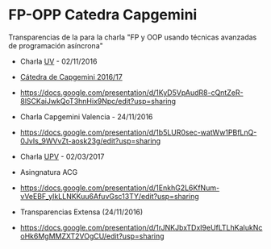 # FP-OPP Catedra Capgemini

Transparencias de la  para la charla "FP y OOP usando técnicas avanzadas de programación asíncrona" 

* Charla [UV](http://www.uv.es/) - 02/11/2016
* [Cátedra de Capgemini 2016/17](http://www.uv.es/capgeminiuv/sobre_nosotros.html)
* https://docs.google.com/presentation/d/1KyD5VpAudR8-cQntZeR-8lSCKaiJwkQoT3hnHix9Npc/edit?usp=sharing

* Charla Capgemini Valencia - 24/11/2016
* https://docs.google.com/presentation/d/1b5LUR0sec-watWw1PBfLnQ-0JvIs_9WVvZt-aosk23g/edit?usp=sharing

* Charla [UPV](https://www.upv.es/) - 02/03/2017
* Asingnatura ACG 
* https://docs.google.com/presentation/d/1EnkhG2L6KfNum-vVeEBF_yIkLLNKKuu6AfuvGsc13TY/edit?usp=sharing

* Transparencias Extensa (24/11/2016)
* https://docs.google.com/presentation/d/1rJNKJbxTDxI9eUfLTLhKaIukNcoHk6MgMMZXT2VOgCU/edit?usp=sharing
